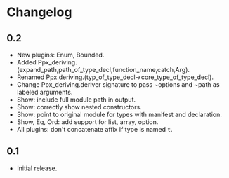 Changelog
=========

0.2
---

  * New plugins: Enum, Bounded.
  * Added Ppx_deriving.(expand_path,path_of_type_decl,function_name,catch,Arg).
  * Renamed Ppx.deriving.(typ_of_type_decl→core_type_of_type_decl).
  * Change Ppx_deriving.deriver signature to pass ~options and ~path as labeled arguments.
  * Show: include full module path in output.
  * Show: correctly show nested constructors.
  * Show: point to original module for types with manifest and declaration.
  * Show, Eq, Ord: add support for list, array, option.
  * All plugins: don't concatenate affix if type is named `t`.

0.1
---

  * Initial release.
